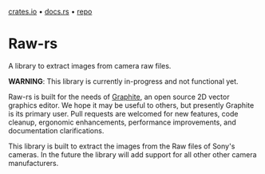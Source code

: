 [crates.io](https://crates.io/crates/raw-rs) • [docs.rs](https://docs.rs/raw-rs) • [repo](https://github.com/GraphiteEditor/Graphite/tree/master/libraries/raw-rs)

# Raw-rs

A library to extract images from camera raw files.

**WARNING**: This library is currently in-progress and not functional yet.

Raw-rs is built for the needs of [Graphite](https://graphite.rs), an open source 2D vector graphics editor. We hope it may be useful to others, but presently Graphite is its primary user. Pull requests are welcomed for new features, code cleanup, ergonomic enhancements, performance improvements, and documentation clarifications.

This library is built to extract the images from the Raw files of Sony's cameras. In the future the library will add support for all other other camera manufacturers.
